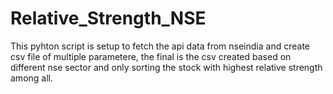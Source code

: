# Relative_Strength_NSE
This pyhton script is setup to fetch the api data from nseindia and create csv file of multiple parametere, the final is the csv created based on different nse sector and only sorting the stock with highest relative strength among all.
